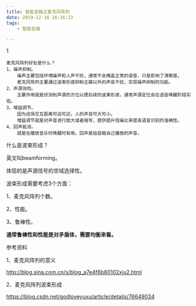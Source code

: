 ```yaml
---
title: 智能音箱之麦克风阵列
date: 2019-12-16 16:16:22
tags:
	- 智能音箱

---
```


1

```
麦克风阵列好处是什么？
1、噪声抑制。
	噪声主要包括环境噪声和人声干扰，通常不会掩盖正常的语音，只是影响了清晰度。
	麦克风阵列主要通过波束形成抑制主瓣以外的声音干扰，实现噪声抑制的功能。
2、声源测向。
	主要作用就是侦测到声源的方位以便后续的波束形成，通常声源定位会在语音唤醒阶段实现。
3、增益调节。
	因为远场交互距离可远可近。人的声音可大可小。
	增益调节就是对声音进行放大或者缩写，提供提升信噪比来提高语音识别的准确性。
4、回声抵消。
	就是在播放音乐时唤醒时有用。回声是指音箱自己播放的声音。
```

什么是波束形成？

英文叫beamforming。

体现的是声源信号的空域选择性。

波束形成需要考虑3个方面：

1、麦克风阵列个数。

2、性能。

3、鲁棒性。

**通常鲁棒性和性能是对矛盾体，需要均衡来看。**



参考资料

1、麦克风阵列的意义

http://blog.sina.com.cn/s/blog_a7e4f6b80102xju2.html

2、麦克风阵列波束形成

https://blog.csdn.net/godloveyuxu/article/details/76649034
